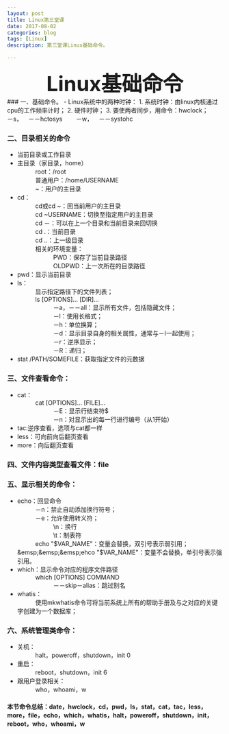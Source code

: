 ```yaml
---
layout: post
title: Linux第三堂课
date: 2017-08-02
categories: blog
tags: [Linux]
description: 第三堂课Linux基础命令。

---
```


<center>
<font size="7" ><b>Linux基础命令</b></font>
</center>
### 一、基础命令。
- Linux系统中的两种时钟：
1. 系统时钟：由linux内核通过cpu的工作频率计时；              
2. 硬件时钟；         
3. 要使两者同步，用命令：hwclock；                 
&emsp;&emsp;－s，&emsp;－－hctosys                   
&emsp;&emsp;－w，&emsp;－－systohc              

### 二、目录相关的命令
- 当前目录或工作目录        
- 主目录（家目录，home）     
&emsp;&emsp;&emsp;root：/root          
&emsp;&emsp;&emsp;普通用户：/home/USERNAME     
&emsp;&emsp;&emsp;~：用户的主目录      
- cd：        
&emsp;&emsp;&emsp;cd或cd ~：回当前用户的主目录    
&emsp;&emsp;&emsp;cd  ~USERNAME：切换至指定用户的主目录               
&emsp;&emsp;&emsp;cd －：可以在上一个目录和当前目录来回切换            
&emsp;&emsp;&emsp;cd .：当前目录       
&emsp;&emsp;&emsp;cd ..：上一级目录         
&emsp;&emsp;&emsp;相关的环境变量：        
&emsp;&emsp;&emsp;&emsp;&emsp;&emsp;PWD：保存了当前目录路径       
&emsp;&emsp;&emsp;&emsp;&emsp;&emsp;OLDPWD：上一次所在的目录路径      
- pwd：显示当前目录       
- ls：       
&emsp;&emsp;&emsp;显示指定路径下的文件列表；       
&emsp;&emsp;&emsp;ls [OPTIONS]... [DIR]...       
&emsp;&emsp;&emsp;&emsp;&emsp;&emsp;－a，－－all：显示所有文件，包括隐藏文件；     
&emsp;&emsp;&emsp;&emsp;&emsp;&emsp;－l：使用长格式；        
&emsp;&emsp;&emsp;&emsp;&emsp;&emsp;－h：单位换算；      
&emsp;&emsp;&emsp;&emsp;&emsp;&emsp;－d：显示目录自身的相关属性，通常与－l一起使用；     
&emsp;&emsp;&emsp;&emsp;&emsp;&emsp;－r：逆序显示；      
&emsp;&emsp;&emsp;&emsp;&emsp;&emsp;－R：递归；        
- stat /PATH/SOMEFILE：获取指定文件的元数据   

### 三、文件查看命令：              
- cat：         
&emsp;&emsp;&emsp;cat [OPTIONS]... [FILE]...      
&emsp;&emsp;&emsp;&emsp;&emsp;&emsp;－E：显示行结束符$          
&emsp;&emsp;&emsp;&emsp;&emsp;&emsp;－n：对显示出的每一行进行编号（从1开始）      
- tac:逆序查看，选项与cat都一样      
- less：可向前向后翻页查看      
- more：向后翻页查看              

### 四、文件内容类型查看文件：file
### 五、显示相关的命令：         
- echo：回显命令                     
&emsp;&emsp;&emsp;－n：禁止自动添加换行符号；        
&emsp;&emsp;&emsp;－e：允许使用转义符；         
&emsp;&emsp;&emsp;&emsp;&emsp;&emsp;\n：换行             
&emsp;&emsp;&emsp;&emsp;&emsp;&emsp;\t：制表符            
&emsp;&emsp;&emsp;echo "$VAR_NAME"：变量会替换，双引号表示弱引用；                
&emsp;&emsp;&emsp;ehco "$VAR_NAME"：变量不会替换，单引号表示强引用。        
- which：显示命令对应的程序文件路径         
&emsp;&emsp;&emsp;which [OPTIONS] COMMAND            
&emsp;&emsp;&emsp;&emsp;&emsp;&emsp;－－skip－alias：跳过别名           
- whatis：       
&emsp;&emsp;&emsp;使用mkwhatis命令可将当前系统上所有的帮助手册及与之对应的关键字创建为一个数据库；     

### 六、系统管理类命令：
- 关机：          
&emsp;&emsp;&emsp;halt，poweroff，shutdown，init 0          
- 重启：          
&emsp;&emsp;&emsp;reboot，shutdown，init 6        
- 跟用户登录相关：         
&emsp;&emsp;&emsp;who，whoami，w        


#### 本节命令总结：date，hwclock，cd，pwd，ls，stat，cat，tac，less，more，file，echo，which，whatis，halt，poweroff，shutdown，init，reboot，who，whoami，w
